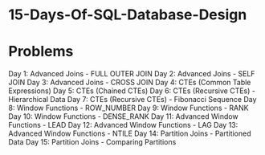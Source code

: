 # 15-Days-Of-SQL-Database-Design

# Problems 
Day 1: Advanced Joins - FULL OUTER JOIN
Day 2: Advanced Joins - SELF JOIN
Day 3: Advanced Joins - CROSS JOIN
Day 4: CTEs (Common Table Expressions) 
Day 5: CTEs (Chained CTEs)
Day 6: CTEs (Recursive CTEs) - Hierarchical Data
Day 7: CTEs (Recursive CTEs) - Fibonacci Sequence
Day 8: Window Functions - ROW_NUMBER
Day 9: Window Functions - RANK
Day 10: Window Functions - DENSE_RANK
Day 11: Advanced Window Functions - LEAD
Day 12: Advanced Window Functions - LAG
Day 13: Advanced Window Functions - NTILE
Day 14: Partition Joins - Partitioned Data
Day 15: Partition Joins - Comparing Partitions
